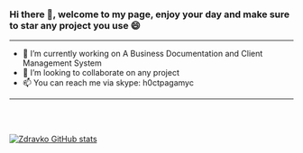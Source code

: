 ### Hi there 👋, welcome to my page, enjoy your day and make sure to star any project you use 😄

<hr>

- 🔭 I’m currently working on A Business Documentation and Client Management System
- 👯 I’m looking to collaborate on any project
- 📫 You can reach me via skype: h0ctpagamyc

<hr>
<br>
<br>

[![Zdravko GitHub stats](https://github-readme-stats.vercel.app/api?username=r00tmebaby)](https://github.com/r00tmebaby/github-readme-stats)
